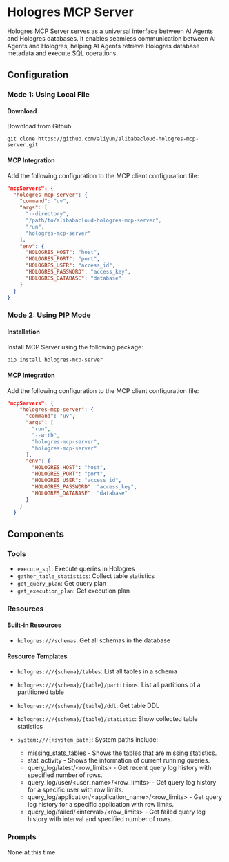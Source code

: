 # Hologres MCP Server

Hologres MCP Server serves as a universal interface between AI Agents and Hologres databases. It enables seamless communication between AI Agents and Hologres, helping AI Agents retrieve Hologres database metadata and execute SQL operations.

## Configuration

### Mode 1: Using Local File

#### Download

Download from Github

```shell
git clone https://github.com/aliyun/alibabacloud-hologres-mcp-server.git
```

#### MCP Integration

Add the following configuration to the MCP client configuration file:

```json
"mcpServers": {
  "hologres-mcp-server": {
    "command": "uv",
    "args": [
      "--directory",
      "/path/to/alibabacloud-hologres-mcp-server",
      "run",
      "hologres-mcp-server"
    ],
    "env": {
      "HOLOGRES_HOST": "host",
      "HOLOGRES_PORT": "port",
      "HOLOGRES_USER": "access_id",
      "HOLOGRES_PASSWORD": "access_key",
      "HOLOGRES_DATABASE": "database"
    }
  }
}
```

### Mode 2: Using PIP Mode

#### Installation

Install MCP Server using the following package:

```bash
pip install hologres-mcp-server
```

#### MCP Integration

Add the following configuration to the MCP client configuration file:

```json
"mcpServers": {
    "hologres-mcp-server": {
      "command": "uv",
      "args": [
        "run",
        "--with",
        "hologres-mcp-server",
        "hologres-mcp-server"
      ],
      "env": {
        "HOLOGRES_HOST": "host",
        "HOLOGRES_PORT": "port",
        "HOLOGRES_USER": "access_id",
        "HOLOGRES_PASSWORD": "access_key",
        "HOLOGRES_DATABASE": "database"
      }
    }
  }
```

## Components

### Tools

* `execute_sql`: Execute queries in Hologres
* `gather_table_statistics`: Collect table statistics
* `get_query_plan`: Get query plan
* `get_execution_plan`: Get execution plan

### Resources

#### Built-in Resources

* `hologres:///schemas`: Get all schemas in the database

#### Resource Templates

* `hologres:///{schema}/tables`: List all tables in a schema
* `hologres:///{schema}/{table}/partitions`: List all partitions of a partitioned table
* `hologres:///{schema}/{table}/ddl`: Get table DDL
* `hologres:///{schema}/{table}/statistic`: Show collected table statistics
* `system:///{+system_path}`:
  System paths include:

  * missing_stats_tables - Shows the tables that are missing statistics.
  * stat_activity - Shows the information of current running queries.
  * query_log/latest/<row_limits> - Get recent query log history with specified number of rows.
  * query_log/user/<user_name>/<row_limits> - Get query log history for a specific user with row limits.
  * query_log/application/<application_name>/<row_limits> - Get query log history for a specific application with row limits.
  * query_log/failed/\<interval>\/<row_limits> - Get failed query log history with interval and specified number of rows.

### Prompts

None at this time
